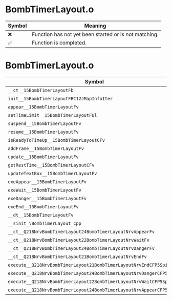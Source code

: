 # BombTimerLayout.o
| Symbol | Meaning 
| ------------- | ------------- 
| :x: | Function has not yet been started or is not matching. 
| :white_check_mark: | Function is completed. 


# BombTimerLayout.o
| Symbol | Decompiled? |
| ------------- | ------------- |
| `__ct__15BombTimerLayoutFb` | :x: |
| `init__15BombTimerLayoutFRC12JMapInfoIter` | :x: |
| `appear__15BombTimerLayoutFv` | :x: |
| `setTimeLimit__15BombTimerLayoutFUl` | :x: |
| `suspend__15BombTimerLayoutFv` | :x: |
| `resume__15BombTimerLayoutFv` | :x: |
| `isReadyToTimeUp__15BombTimerLayoutCFv` | :x: |
| `addFrame__15BombTimerLayoutFv` | :x: |
| `update__15BombTimerLayoutFv` | :x: |
| `getRestTime__15BombTimerLayoutCFv` | :x: |
| `updateTextBox__15BombTimerLayoutFv` | :x: |
| `exeAppear__15BombTimerLayoutFv` | :x: |
| `exeWait__15BombTimerLayoutFv` | :x: |
| `exeDanger__15BombTimerLayoutFv` | :x: |
| `exeEnd__15BombTimerLayoutFv` | :x: |
| `__dt__15BombTimerLayoutFv` | :x: |
| `__sinit_\BombTimerLayout_cpp` | :x: |
| `__ct__Q218NrvBombTimerLayout24BombTimerLayoutNrvAppearFv` | :x: |
| `__ct__Q218NrvBombTimerLayout22BombTimerLayoutNrvWaitFv` | :x: |
| `__ct__Q218NrvBombTimerLayout24BombTimerLayoutNrvDangerFv` | :x: |
| `__ct__Q218NrvBombTimerLayout21BombTimerLayoutNrvEndFv` | :x: |
| `execute__Q218NrvBombTimerLayout21BombTimerLayoutNrvEndCFP5Spine` | :x: |
| `execute__Q218NrvBombTimerLayout24BombTimerLayoutNrvDangerCFP5Spine` | :x: |
| `execute__Q218NrvBombTimerLayout22BombTimerLayoutNrvWaitCFP5Spine` | :x: |
| `execute__Q218NrvBombTimerLayout24BombTimerLayoutNrvAppearCFP5Spine` | :x: |
